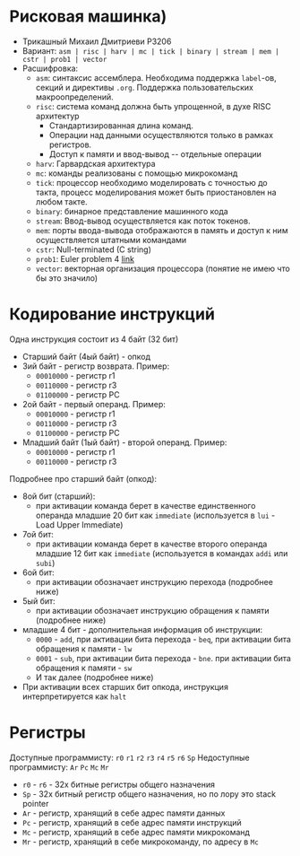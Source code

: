 # Рисковая машинка)
- Трикашный Михаил Дмитриеви P3206
- Вариант: `asm | risc | harv | mc | tick | binary | stream | mem | cstr | prob1 | vector`
- Расшифровка:
  - `asm`: синтаксис ассемблера. Необходима поддержка `label`-ов, секций и директивы `.org`. Поддержка пользовательских макроопределений. 
  - `risc`: система команд должна быть упрощенной, в духе RISC архитектур
    -  Стандартизированная длина команд.
    -  Операции над данными осуществляются только в рамках регистров.
    -  Доступ к памяти и ввод-вывод -- отдельные операции
  - `harv`: Гарвардская архитектура
  - `mc`: команды реализованы с помощью микрокоманд
  - `tick`: процессор необходимо моделировать с точностью до такта, процесс моделирования может быть приостановлен на любом такте.
  - `binary`: бинарное представление машинного кода
  - `stream`: Ввод-вывод осуществляется как поток токенов.
  - `mem`: порты ввода-вывода отображаются в память и доступ к ним осуществляется штатными командами
  - `cstr`: Null-terminated (C string)
  - `prob1`: Euler problem 4 [link](https://projecteuler.net/problem=4)
  - `vector`: векторная организация процессора (понятие не имею что бы это значило)

# Кодирование инструкций
Одна инструкция состоит из 4 байт (32 бит)
- Старший байт (4ый байт) - опкод
- 3ий байт - регистр возврата. Пример:
  - `00010000` - регистр r1
  - `00110000` - регистр r3
  - `01100000` - регистр PC
- 2ой байт - первый операнд. Пример:
  - `00010000` - регистр r1
  - `00110000` - регистр r3
  - `01100000` - регистр PC
- Младший байт (1ый байт) - второй операнд. Пример:
  - `00010000` - регистр r1
  - `00110000` - регистр r3

Подробнее про старший байт (опкод):
- 8ой бит (старший):
  - при активации команда берет в качестве единственного операнда младшие 20 бит как `immediate` (используется в `lui` - Load Upper Immediate)
- 7ой бит:
  - при активации команда берет в качестве второго операнда младшие 12 бит как `immediate` (используется в командах `addi` или `subi`)
- 6ой бит:
  - при активации обозначает инструкцию перехода (подробнее ниже)
- 5ый бит:
  - при активации обозначает инструкцию обращения к памяти (подробнее ниже)
- младшие 4 бит - дополнительная информация об инструкции:
  - `0000` - `add`, при активации бита перехода - `beq`, при активации бита обращения к памяти - `lw`
  - `0001` - `sub`, при активации бита перехода - `bne`. при активации бита обращения к памяти - `sw`
  - И так далее (подробнее ниже)
- При активации всех старших бит опкода, инструкция интерпретируется как `halt` 


# Регистры
Доступные программисту:
`r0` `r1` `r2` `r3` `r4` `r5` `r6` `Sp`
Недоступные программисту: `Ar` `Pc` `Mc` `Mr`
- `r0` - `r6` - 32х битные регистры общего назначения
- `Sp` - 32х битный регистр общего назначения, но по лору это stack pointer
- `Ar` - регистр, хранящий в себе адрес памяти данных
- `Pc` - регистр, хранящий в себе адрес памяти инструкций
- `Mc` - регистр, хранящий в себе адрес памяти микрокоманд
- `Mr` - регистр, хранящий в себе микрокоманду, по адресу в `Mc`